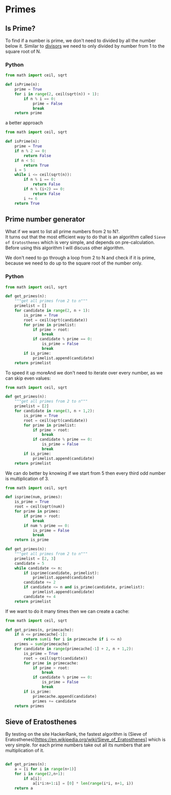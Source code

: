 # Primes

## Is Prime?

To find if a number is prime, we don't need to divided by all the number below it. Similar to [divisors](divisors.md) we need to only divided by number from 1 to the square root of N.  

### Python

```python
from math import ceil, sqrt

def isPrime(n):
    prime = True
    for i in range(2, ceil(sqrt(n)) + 1):
        if n % i == 0:
            prime = False
            break
    return prime
```
a better approach

```python
from math import ceil, sqrt

def isPrime(n):
    prime = True
    if n % 2 == 0:
        return False
    if n < 5:
        return True
    i = 5
    while i <= ceil(sqrt(n)):
        if n % i == 0:
            return False
        if n % (i+2) == 0:
            return False
        i += 6
    return True
```

## Prime number generator

What if we want to list all prime numbers from 2 to N?.  
It turns out that the most efficient way to do that is an algorithm called `Sieve of Eratosthenes` which is very simple, and depends on pre-calculation. Before using this algorithm I will discuss other algorithm.  

We don't need to go through a loop from 2 to N and check if it is prime, because we need to do up to the square root of the number only.  


### Python

```python
from math import ceil, sqrt

def get_primes(n):
    """get all primes from 2 to n"""
    primelist = []
    for candidate in range(2, n + 1):
        is_prime = True
        root = ceil(sqrt(candidate))
        for prime in primelist:
            if prime > root:
                break
            if candidate % prime == 0:
                is_prime = False
                break
        if is_prime:
            primelist.append(candidate)
    return primelist
```

To speed it up moreAnd we don't need to iterate over every number, as we can skip even values:  


```python
from math import ceil, sqrt

def get_primes(n):
    """get all primes from 2 to n"""
    primelist = [2]
    for candidate in range(3, n + 1,2):
        is_prime = True
        root = ceil(sqrt(candidate))
        for prime in primelist:
            if prime > root:
                break
            if candidate % prime == 0:
                is_prime = False
                break
        if is_prime:
            primelist.append(candidate)
    return primelist
```
We can do better by knowing if we start from 5 then every third odd number is multiplication of 3.


```python
from math import ceil, sqrt

def isprime(num, primes):
    is_prime = True
    root = ceil(sqrt(num))
    for prime in primes:
        if prime > root:
            break
        if num % prime == 0:
            is_prime = False
            break
    return is_prime

def get_primes(n):
    """get all primes from 2 to n"""
    primelist = [2, 3]
    candidate = 5
    while candidate <= n:
        if isprime(candidate, primelist):
            primelist.append(candidate)
        candidate += 2
        if candidate <= n and is_prime(candidate, primelist):
            primelist.append(candidate)
        candidate += 4
    return primelist

```


If we want to do it many times then we can create a cache:  

```python
from math import ceil, sqrt

def get_primes(n, primecache):
    if n <= primecache[-1]:
        return sum(i for i in primecache if i <= n)
    primes = sum(primecache)
    for candidate in range(primecache[-1] + 2, n + 1,2):
        is_prime = True
        root = ceil(sqrt(candidate))
        for prime in primecache:
            if prime > root:
                break
            if candidate % prime == 0:
                is_prime = False
                break
        if is_prime:
            primecache.append(candidate)
            primes += candidate
    return primes
```

## Sieve of Eratosthenes

By testing on the site HackerRank, the fastest algorithm is (Sieve of Eratosthenes)[https://en.wikipedia.org/wiki/Sieve_of_Eratosthenes] which is very simple. for each prime numbers take out all its numbers that are multiplication of it. 


```python

def get_primes(n):
    a = [i for i in range(n+1)]
    for i in range(2,n+1):
        if a[i]:
            a[i*i:n+1:i] = [0] * len(range(i*i, n+1, i))
    return a
```

